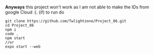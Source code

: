 __Anyways__ this project won't work as I am not able to make the IDs from google Cloud :(.
(if) to run do 
```
git clone https://github.com/Twlightzone/Project_86.git
cd Project_86
npm i
code .
npm start
//or
expo start --web
```
